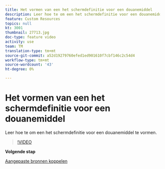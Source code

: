 ```yaml
---
title: Het vormen van een het schermdefinitie voor een douanemiddel
description: Leer hoe te om een het schermdefinitie voor een douanemiddel te vormen.
feature: Custom Resources
topics: null
kt: 3001
thumbnail: 27713.jpg
doc-type: feature video
activity: use
team: TM
translation-type: tm+mt
source-git-commit: a52d19279760efed1ed901610f7cbf146c2c54d4
workflow-type: tm+mt
source-wordcount: '43'
ht-degree: 0%

---
```



# Het vormen van een het schermdefinitie voor een douanemiddel

Leer hoe te om een het schermdefinitie voor een douanemiddel te vormen.

>[!VIDEO](https://video.tv.adobe.com/v/27713?quality=9)

**Volgende stap**

[Aangepaste bronnen koppelen](./linking-custom-resources.md)
